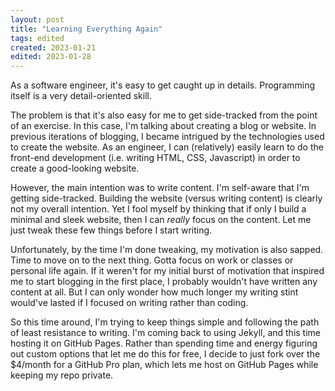 ```yaml
---
layout: post
title: "Learning Everything Again"
tags: edited
created: 2023-01-21
edited: 2023-01-28
---
```

As a software engineer, it's easy to get caught up in details. Programming itself is a very detail-oriented skill.

The problem is that it's also easy for me to get side-tracked from the point of an exercise. In this case, I'm talking about creating a blog or website. In previous iterations of blogging, I became intrigued by the technologies used to create the website. As an engineer, I can (relatively) easily learn to do the front-end development (i.e.  writing HTML, CSS, Javascript) in order to create a good-looking website.

However, the main intention was to write content. I'm self-aware that I'm getting side-tracked. Building the website (versus writing content) is clearly not my overall intention. Yet I fool myself by thinking that if only I build a minimal and sleek website, then I can *really* focus on the content. Let me just tweak these few things before I start writing.

Unfortunately, by the time I'm done tweaking, my motivation is also sapped. Time to move on to the next thing. Gotta focus on work or classes or personal life again. If it weren't for my initial burst of motivation that inspired me to start blogging in the first place, I probably wouldn't have written any content at all. But I can only wonder how much longer my writing stint would've lasted if I focused on writing rather than coding.

So this time around, I'm trying to keep things simple and following the path of least resistance to writing. I'm coming back to using Jekyll, and this time hosting it on GitHub Pages. Rather than spending time and energy figuring out custom options that let me do this for free, I decide to just fork over the $4/month for a GitHub Pro plan, which lets me host on GitHub Pages while keeping my repo private.
